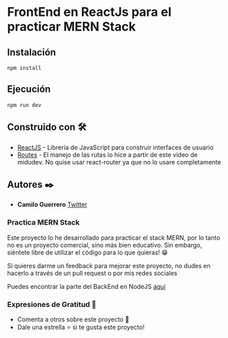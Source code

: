 # FrontEnd en ReactJs para el practicar MERN Stack

## Instalación

```
npm install
```

## Ejecución

```
npm run dev
```

## Construido con 🛠️

- [ReactJS](https://es.reactjs.org/) - Librería de JavaScript para construir interfaces de usuario
- [Routes](https://www.youtube.com/watch?v=iPNt12IdbCU) - El manejo de las rutas lo hice a partir de este video de midudev. No quise usar react-router ya que no lo usare completamente

## Autores ✒️

- **Camilo Guerrero** [Twitter](https://twitter.com/camilo321893)

### Practica MERN Stack

Este proyecto lo he desarrollado para practicar el stack MERN, por lo tanto no es un proyecto comercial, sino más bien educativo. Sin embargo, siéntete libre de utilizar el código para lo que quieras! 😁

Si quieres darme un feedback para mejorar este proyecto, no dudes en hacerlo a través de un pull request o por mis redes sociales

Puedes encontrar la parte del BackEnd en NodeJS [aquí](https://github.com/Camil0Guerrero/Node-MERN)

### Expresiones de Gratitud 🎁

- Comenta a otros sobre este proyecto 📢
- Dale una estrella ⭐️ si te gusta este proyecto!
